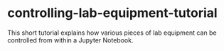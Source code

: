 # controlling-lab-equipment-tutorial
This short tutorial explains how various pieces of lab equipment can be controlled from within a Jupyter Notebook.
